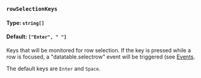 ### `rowSelectionKeys`
#### Type: `string[]`
#### Default: `["Enter", " "]`

Keys that will be monitored for row selection. If the key is pressed while a row is focused, a "datatable.selectrow" event
will be triggered (see [Events](Events#datatableselectrow).

The default keys are `Enter` and `Space`.
